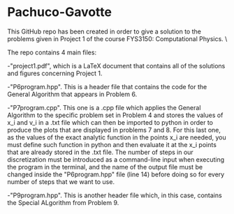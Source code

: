 # Pachuco-Gavotte
This GitHub repo has been created in order to give a solution to the problems given in Project 1 of the course FYS3150: Computational Physics. \\

The repo contains 4 main files:

-"project1.pdf", which is a LaTeX document that contains all of the solutions and figures concerning Project 1.

-"P6program.hpp". This is a header file that contains the code for the General Algorithm that appears in Problem 6.

-"P7program.cpp". This one is a .cpp file which applies the General Algorithm to the specific problem set in Problem 4 and stores the values of x_i and v_i in a .txt file which can then be imported to python in order to produce the plots that are displayed in problems 7 and 8. For this last one, as the values of the exact analytic function in the points x_i are needed, you must define such function in python and then evaluate it at the x_i points that are already stored in the .txt file. The number of steps in our discretization must be introduced as a command-line input when executing the program in the terminal, and the name of the output file must be changed inside the "P6program.hpp" file (line 14) before doing so for every number of steps that we want to use.

-"P9program.hpp". This is another header file which, in this case, contains the Special ALgorithm from Problem 9.
